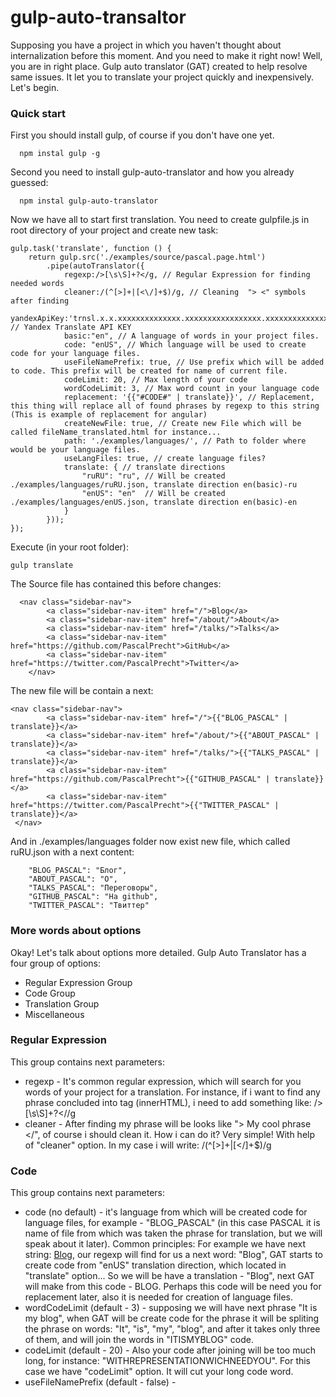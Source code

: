 # gulp-auto-transaltor

Supposing you have a project in which you haven't thought about internalization before this moment. And you need to make it right now! Well, you are in right place. Gulp auto translator (GAT) created to help resolve same issues. It let you to translate your project quickly and inexpensively. Let's begin.

### Quick start

First you should install gulp, of course if you don't have one yet. 

```
  npm instal gulp -g
```

Second you need to install gulp-auto-translator and how you already guessed:

```
  npm instal gulp-auto-translator 
```

Now we have all to start first translation. You need to create gulpfile.js in root directory of your project and create new task:

```
gulp.task('translate', function () {
    return gulp.src('./examples/source/pascal.page.html')
        .pipe(autoTranslator({
            regexp:/>[\s\S]+?</g, // Regular Expression for finding needed words
            cleaner:/(^[>]+|[<\/]+$)/g, // Cleaning  "> <" symbols after finding
            yandexApiKey:'trnsl.x.x.xxxxxxxxxxxxxx.xxxxxxxxxxxxxxxxx.xxxxxxxxxxxxxxxxxxxxxxx', // Yandex Translate API KEY
            basic:"en", // A language of words in your project files. 
            code: "enUS", // Which language will be used to create code for your language files.
            useFileNamePrefix: true, // Use prefix which will be added to code. This prefix will be created for name of current file.
            codeLimit: 20, // Max length of your code
            wordCodeLimit: 3, // Max word count in your language code
            replacement: '{{"#CODE#" | translate}}', // Replacement, this thing will replace all of found phrases by regexp to this string (This is example of replacement for angular)
            createNewFile: true, // Create new File which will be called fileName_translated.html for instance...
            path: './examples/languages/', // Path to folder where would be your language files.
            useLangFiles: true, // create language files?
            translate: { // translate directions
                "ruRU": "ru", // Will be created ./examples/languages/ruRU.json, translate direction en(basic)-ru
                "enUS": "en"  // Will be created ./examples/languages/enUS.json, translate direction en(basic)-en
            }
        }));
});
```
Execute (in your root folder):

```
gulp translate
```

The Source file has contained this before changes: 

```
  <nav class="sidebar-nav">
        <a class="sidebar-nav-item" href="/">Blog</a>
        <a class="sidebar-nav-item" href="/about/">About</a>
        <a class="sidebar-nav-item" href="/talks/">Talks</a>
        <a class="sidebar-nav-item" href="https://github.com/PascalPrecht">GitHub</a>
        <a class="sidebar-nav-item" href="https://twitter.com/PascalPrecht">Twitter</a>
    </nav>
```

The new file will be contain a next:

```
<nav class="sidebar-nav">
        <a class="sidebar-nav-item" href="/">{{"BLOG_PASCAL" | translate}}</a>
        <a class="sidebar-nav-item" href="/about/">{{"ABOUT_PASCAL" | translate}}</a>
        <a class="sidebar-nav-item" href="/talks/">{{"TALKS_PASCAL" | translate}}</a>
        <a class="sidebar-nav-item" href="https://github.com/PascalPrecht">{{"GITHUB_PASCAL" | translate}}</a>
        <a class="sidebar-nav-item" href="https://twitter.com/PascalPrecht">{{"TWITTER_PASCAL" | translate}}</a>
 </nav>
```

And in ./examples/languages folder now exist new file, which called ruRU.json with a next content:

```
	"BLOG_PASCAL": "Блог",
	"ABOUT_PASCAL": "О",
	"TALKS_PASCAL": "Переговоры",
	"GITHUB_PASCAL": "На github",
	"TWITTER_PASCAL": "Твиттер"
```

### More words about options

Okay! Let's talk about options more detailed. Gulp Auto Translator has a four group of options: 

  - Regular Expression Group
  - Code Group
  - Translation Group
  - Miscellaneous

### Regular Expression

This group contains next parameters:

- regexp - It's common regular expression, which will search for you words of your project for a translation. For instance, if i want to find any phrase concluded into tag (innerHTML), i need to add something like: />[\s\S]+?<\//g
- cleaner - After finding my phrase will be looks like "> My cool phrase </", of course i should clean it. How i can do it? Very simple! With help of "cleaner" option. In my case i will write: /(^[>]+|[<\/]+$)/g

### Code 

This group contains next parameters:

- code (no default) - it's language from which will be created code for language files, for example - "BLOG_PASCAL" (in this case PASCAL it is name of file from which was taken the phrase for translation, but we will speak about it later). Common principles: For example we have next string:  <a class="sidebar-nav-item" href="/">Blog</a>, our regexp will find for us a next word: "Blog", GAT starts to create code from "enUS" translation direction, which located in "translate" option... So we will be have a translation - "Blog", next GAT will make from this code - BLOG. Perhaps this code will be need you for replacement later, also it is needed for creation of language files.
- wordCodeLimit (default - 3) - supposing we will have next phrase "It is my blog", when GAT will be create code for the phrase it will be spliting the phrase on words: "It", "is", "my", "blog", and after it takes only three of them, and will join the words in "ITISMYBLOG" code. 
- codeLimit (default - 20) - Also your code after joining will be too much long, for instance: "WITHREPRESENTATIONWICHNEEDYOU". For this case we have "codeLimit" option. It will cut your long code word.
- useFileNamePrefix (default - false) - 


